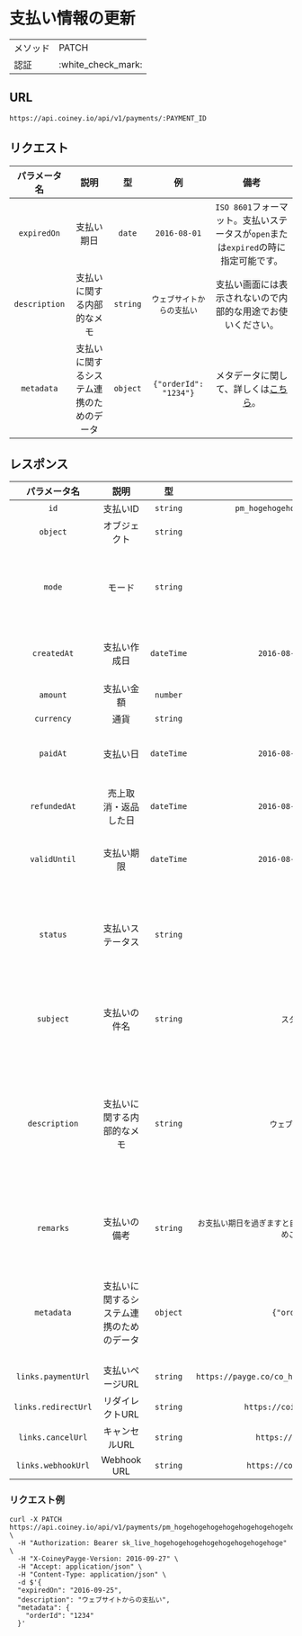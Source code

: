 # 支払い情報の更新

<table>
  <tr>
    <td>メソッド</td>
    <td>PATCH</td>
  </tr>
  <tr>
    <td>認証</td>
    <td>:white_check_mark:</td>
  </tr>
</table>

## URL

```
https://api.coiney.io/api/v1/payments/:PAYMENT_ID
```

## リクエスト

|パラメータ名|説明|型|例|備考|
|:----:|:----:|:----:|:----:|:----:|
|`expiredOn`|支払い期日|`date`|`2016-08-01`|`ISO 8601`フォーマット。支払いステータスが`open`または`expired`の時に指定可能です。|
|`description`|支払いに関する内部的なメモ|`string`|`ウェブサイトからの支払い`|支払い画面には表示されないので内部的な用途でお使いください。|
|`metadata`|支払いに関するシステム連携のためのデータ|`object`|`{"orderId": "1234"}`|メタデータに関して、詳しくは[こちら](/api-spec/metadata.md)。|

## レスポンス

|パラメータ名|説明|型|例|備考|
|:----:|:----:|:----:|:----:|:----:|
|`id`|支払いID|`string`|`pm_hogehogehogehogehogehogehogehoge`||
|`object`|オブジェクト|`string`|`payment`||
|`mode`|モード|`string`|`live`|本番環境: `live`、テスト環境: `test`|
|`createdAt`|支払い作成日|`dateTime`|`2016-08-14T21:57:20+09:00`|`ISO 8601`フォーマット。|
|`amount`|支払い金額|`number`|`100`||
|`currency`|通貨|`string`|`jpy`||
|`paidAt`|支払い日|`dateTime`|`2016-08-14T21:57:20+09:00`|`ISO 8601`フォーマット。|
|`refundedAt`|売上取消・返品した日|`dateTime`|`2016-08-14T21:57:20+09:00`|`ISO 8601`フォーマット。|
|`validUntil`|支払い期限|`dateTime`|`2016-08-14T21:57:20+09:00`|`ISO 8601`フォーマット。|
|`status`|支払いステータス|`string`|`open`|支払いステータスに関して、詳しくは[こちら](/user-guides/status.md)|
|`subject`|支払いの件名|`string`|`スタンダードプラン`|支払い画面に表示されます。|
|`description`|支払いに関する内部的なメモ|`string`|`ウェブサイトからの支払い`|支払い画面には表示されないので内部的な用途でお使いください。|
|`remarks`|支払いの備考|`string`|`お支払い期日を過ぎますと自動的にキャンセルとなります。あらかじめご了承ください。`|支払い画面に表示されます。|
|`metadata`|支払いに関するシステム連携のためのデータ|`object`|`{"orderId": "1234"}`|メタデータに関して、詳しくは[こちら](/api-spec/metadata.md)。|
|`links.paymentUrl`|支払いページURL|`string`|`https://payge.co/co_hogehogehogehogehogehogehogehoge`||
|`links.redirectUrl`|リダイレクトURL|`string`|`https://coiney.com/redirect	`||
|`links.cancelUrl`|キャンセルURL|`string`|`https://coiney.com/cancel	`||
|`links.webhookUrl`|Webhook URL|`string`|`https://coiney.com/webhook	`||

### リクエスト例

```
curl -X PATCH https://api.coiney.io/api/v1/payments/pm_hogehogehogehogehogehogehogehoge \
  -H "Authorization: Bearer sk_live_hogehogehogehogehogehogehogehoge" \
  -H "X-CoineyPayge-Version: 2016-09-27" \
  -H "Accept: application/json" \
  -H "Content-Type: application/json" \
  -d $'{
  "expiredOn": "2016-09-25",
  "description": "ウェブサイトからの支払い",
  "metadata": {
    "orderId": "1234"
  }'
```

